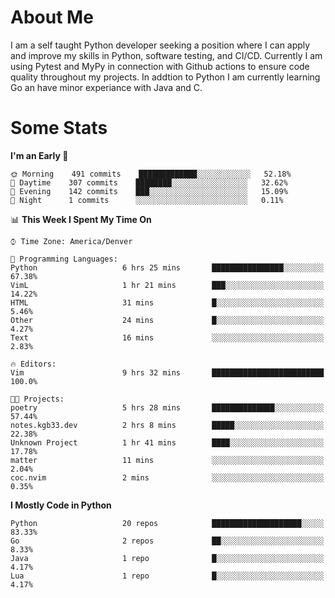 # About Me
  I am a self taught Python developer seeking a position where I can apply and improve my skills in Python, software testing, and CI/CD. Currently I am using Pytest and MyPy in connection with Github actions to ensure code quality throughout my projects. In addtion to Python I am currently learning Go an have minor experiance with Java and C.
  
 # Some Stats
  
<!--START_SECTION:waka-->
**I'm an Early 🐤** 

```text
🌞 Morning    491 commits    █████████████░░░░░░░░░░░░   52.18% 
🌆 Daytime    307 commits    ████████░░░░░░░░░░░░░░░░░   32.62% 
🌃 Evening    142 commits    ███░░░░░░░░░░░░░░░░░░░░░░   15.09% 
🌙 Night      1 commits      ░░░░░░░░░░░░░░░░░░░░░░░░░   0.11%

```


📊 **This Week I Spent My Time On** 

```text
⌚︎ Time Zone: America/Denver

💬 Programming Languages: 
Python                   6 hrs 25 mins       ████████████████░░░░░░░░░   67.38% 
VimL                     1 hr 21 mins        ███░░░░░░░░░░░░░░░░░░░░░░   14.22% 
HTML                     31 mins             █░░░░░░░░░░░░░░░░░░░░░░░░   5.46% 
Other                    24 mins             █░░░░░░░░░░░░░░░░░░░░░░░░   4.27% 
Text                     16 mins             ░░░░░░░░░░░░░░░░░░░░░░░░░   2.83%

🔥 Editors: 
Vim                      9 hrs 32 mins       █████████████████████████   100.0%

🐱‍💻 Projects: 
poetry                   5 hrs 28 mins       ██████████████░░░░░░░░░░░   57.44% 
notes.kgb33.dev          2 hrs 8 mins        █████░░░░░░░░░░░░░░░░░░░░   22.38% 
Unknown Project          1 hr 41 mins        ████░░░░░░░░░░░░░░░░░░░░░   17.78% 
matter                   11 mins             ░░░░░░░░░░░░░░░░░░░░░░░░░   2.04% 
coc.nvim                 2 mins              ░░░░░░░░░░░░░░░░░░░░░░░░░   0.35%

```

**I Mostly Code in Python** 

```text
Python                   20 repos            ████████████████████░░░░░   83.33% 
Go                       2 repos             ██░░░░░░░░░░░░░░░░░░░░░░░   8.33% 
Java                     1 repo              █░░░░░░░░░░░░░░░░░░░░░░░░   4.17% 
Lua                      1 repo              █░░░░░░░░░░░░░░░░░░░░░░░░   4.17%

```



<!--END_SECTION:waka-->
